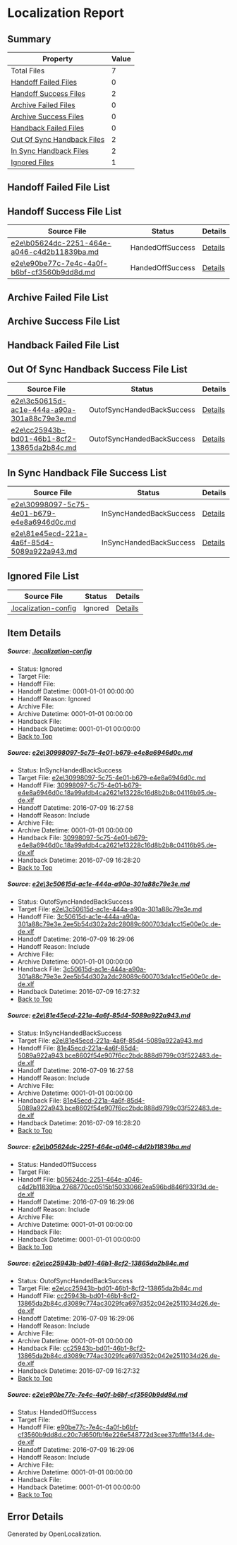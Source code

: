 # <a name='report-top'></a> Localization Report

## Summary
 Property | Value 
 -------- | ----- 
 Total Files | 7
[ Handoff Failed Files ](#handoff-failed-list)| 0
[ Handoff Success Files ](#handoff-success-list)| 2
[ Archive Failed Files ](#archive-failed-list)| 0
[ Archive Success Files ](#archive-success-list)| 0
[ Handback Failed Files ](#handback-failed-list)| 0
[ Out Of Sync Handback Files ](#outofsync-handback-success-list)| 2
[ In Sync Handback Files ](#insync-handback-success-list)| 2
[ Ignored Files ](#ignored-list)| 1

## <a name='handoff-failed-list'></a> Handoff Failed File List

## <a name='handoff-success-list'></a> Handoff Success File List
 Source File | Status | Details 
 ----------- | ------ | ------- 
 [e2e\b05624dc-2251-464e-a046-c4d2b11839ba.md](https://github.com/OpenLocalizationTestOrg/oltest/blob/f4d06ce7e071ef56ea4bbbf43c964c78af5bd10b/e2e/b05624dc-2251-464e-a046-c4d2b11839ba.md) | HandedOffSuccess | [Details](#a0d6ac84b375ce7dd2c684a98d0765d6cc0bd9d04)
 [e2e\e90be77c-7e4c-4a0f-b6bf-cf3560b9dd8d.md](https://github.com/OpenLocalizationTestOrg/oltest/blob/e6b76d108caccaede888c91308dc0563b27228fc/e2e/e90be77c-7e4c-4a0f-b6bf-cf3560b9dd8d.md) | HandedOffSuccess | [Details](#6c3bf94ba4d34c23282fba73328975f1da921a396)

## <a name='archive-failed-list'></a> Archive Failed File List

## <a name='archive-success-list'></a> Archive Success File List

## <a name='handback-failed-list'></a> Handback Failed File List

## <a name='outofsync-handback-success-list'></a> Out Of Sync Handback Success File List
 Source File | Status | Details 
 ----------- | ------ | ------- 
 [e2e\3c50615d-ac1e-444a-a90a-301a88c79e3e.md](https://github.com/OpenLocalizationTestOrg/oltest/blob/7d6e5eaf42c3a94e2c9e59cb69e637166b68498b/e2e/3c50615d-ac1e-444a-a90a-301a88c79e3e.md) | OutofSyncHandedBackSuccess | [Details](#8517c8b25de67a3b06a0933115018e871e520b4c2)
 [e2e\cc25943b-bd01-46b1-8cf2-13865da2b84c.md](https://github.com/OpenLocalizationTestOrg/oltest/blob/7d6e5eaf42c3a94e2c9e59cb69e637166b68498b/e2e/cc25943b-bd01-46b1-8cf2-13865da2b84c.md) | OutofSyncHandedBackSuccess | [Details](#11f31e519d4b4c97e0da0046cf8df19b0f4e28885)

## <a name='insync-handback-success-list'></a> In Sync Handback File Success List
 Source File | Status | Details 
 ----------- | ------ | ------- 
 [e2e\30998097-5c75-4e01-b679-e4e8a6946d0c.md](https://github.com/OpenLocalizationTestOrg/oltest/blob/7c4944fc115095dfabd14eabc5fb9167009d1285/e2e/30998097-5c75-4e01-b679-e4e8a6946d0c.md) | InSyncHandedBackSuccess | [Details](#768c2130d9af1ad60c7284a11375fbf7e4661bef1)
 [e2e\81e45ecd-221a-4a6f-85d4-5089a922a943.md](https://github.com/OpenLocalizationTestOrg/oltest/blob/7c4944fc115095dfabd14eabc5fb9167009d1285/e2e/81e45ecd-221a-4a6f-85d4-5089a922a943.md) | InSyncHandedBackSuccess | [Details](#7c9fd196b516f35ec832d585d7d80af3f58ee6f93)

## <a name='ignored-list'></a> Ignored File List
 Source File | Status | Details 
 ----------- | ------ | ------- 
 [.localization-config](https://github.com/OpenLocalizationTestOrg/oltest/blob/f4d06ce7e071ef56ea4bbbf43c964c78af5bd10b/.localization-config) | Ignored | [Details](#3d4f252ac210baf56311d7e97dcc2db10974dbd20)

## Item Details
##### <a name='3d4f252ac210baf56311d7e97dcc2db10974dbd20'></a> Source: [.localization-config](https://github.com/OpenLocalizationTestOrg/oltest/blob/f4d06ce7e071ef56ea4bbbf43c964c78af5bd10b/.localization-config)
* Status: Ignored
* Target File: 
* Handoff File: 
* Handoff Datetime: 0001-01-01 00:00:00
* Handoff Reason: Ignored
* Archive File: 
* Archive Datetime: 0001-01-01 00:00:00
* Handback File: 
* Handback Datetime: 0001-01-01 00:00:00
* [Back to Top](#report-top)

##### <a name='768c2130d9af1ad60c7284a11375fbf7e4661bef1'></a> Source: [e2e\30998097-5c75-4e01-b679-e4e8a6946d0c.md](https://github.com/OpenLocalizationTestOrg/oltest/blob/7c4944fc115095dfabd14eabc5fb9167009d1285/e2e/30998097-5c75-4e01-b679-e4e8a6946d0c.md)
* Status: InSyncHandedBackSuccess
* Target File: [e2e\30998097-5c75-4e01-b679-e4e8a6946d0c.md](https://github.com/OpenLocalizationTestOrg/oltest-dede-fly/blob/0a137db958c88f2773234009887cb76c0d329393/e2e/30998097-5c75-4e01-b679-e4e8a6946d0c.md)
* Handoff File: [30998097-5c75-4e01-b679-e4e8a6946d0c.18a99afdb4ca2621e13228c16d8b2b8c04116b95.de-de.xlf](https://github.com/OpenLocalizationTestOrg/olhandoff-e2e/blob/f9588722b0e2453c857e7d951f656ff1d476da9f/ol-handoff/OpenLocalizationTestOrg/oltest-dede-fly/ci/ht/30998097-5c75-4e01-b679-e4e8a6946d0c.18a99afdb4ca2621e13228c16d8b2b8c04116b95.de-de.xlf)
* Handoff Datetime: 2016-07-09 16:27:58
* Handoff Reason: Include
* Archive File: 
* Archive Datetime: 0001-01-01 00:00:00
* Handback File: [30998097-5c75-4e01-b679-e4e8a6946d0c.18a99afdb4ca2621e13228c16d8b2b8c04116b95.de-de.xlf](https://github.com/OpenLocalizationTestOrg/olhandback-e2e/blob/1603eed5c96419c705a5754d2f0318804b4e516d/ol-handback/OpenLocalizationTestOrg/oltest-dede-fly/ci/ht/30998097-5c75-4e01-b679-e4e8a6946d0c.18a99afdb4ca2621e13228c16d8b2b8c04116b95.de-de.xlf)
* Handback Datetime: 2016-07-09 16:28:20
* [Back to Top](#report-top)

##### <a name='8517c8b25de67a3b06a0933115018e871e520b4c2'></a> Source: [e2e\3c50615d-ac1e-444a-a90a-301a88c79e3e.md](https://github.com/OpenLocalizationTestOrg/oltest/blob/7d6e5eaf42c3a94e2c9e59cb69e637166b68498b/e2e/3c50615d-ac1e-444a-a90a-301a88c79e3e.md)
* Status: OutofSyncHandedBackSuccess
* Target File: [e2e\3c50615d-ac1e-444a-a90a-301a88c79e3e.md](https://github.com/OpenLocalizationTestOrg/oltest-dede-fly/blob/4f3293a738410e40f916d2bacd05b23a2dd31b41/e2e/3c50615d-ac1e-444a-a90a-301a88c79e3e.md)
* Handoff File: [3c50615d-ac1e-444a-a90a-301a88c79e3e.2ee5b54d302a2dc28089c600703da1cc15e00e0c.de-de.xlf](https://github.com/OpenLocalizationTestOrg/olhandoff-e2e/blob/cdf6e56d2b9d072f174cb26703a1ebac02d36332/ol-handoff/OpenLocalizationTestOrg/oltest-dede-fly/ci/ht/3c50615d-ac1e-444a-a90a-301a88c79e3e.2ee5b54d302a2dc28089c600703da1cc15e00e0c.de-de.xlf)
* Handoff Datetime: 2016-07-09 16:29:06
* Handoff Reason: Include
* Archive File: 
* Archive Datetime: 0001-01-01 00:00:00
* Handback File: [3c50615d-ac1e-444a-a90a-301a88c79e3e.2ee5b54d302a2dc28089c600703da1cc15e00e0c.de-de.xlf](https://github.com/OpenLocalizationTestOrg/olhandback-e2e/blob/690e6b47f8dd9a41d2d2442d5d9a9967dde9a99f/ol-handback/OpenLocalizationTestOrg/oltest-dede-fly/ci/high/3c50615d-ac1e-444a-a90a-301a88c79e3e.2ee5b54d302a2dc28089c600703da1cc15e00e0c.de-de.xlf)
* Handback Datetime: 2016-07-09 16:27:32
* [Back to Top](#report-top)

##### <a name='7c9fd196b516f35ec832d585d7d80af3f58ee6f93'></a> Source: [e2e\81e45ecd-221a-4a6f-85d4-5089a922a943.md](https://github.com/OpenLocalizationTestOrg/oltest/blob/7c4944fc115095dfabd14eabc5fb9167009d1285/e2e/81e45ecd-221a-4a6f-85d4-5089a922a943.md)
* Status: InSyncHandedBackSuccess
* Target File: [e2e\81e45ecd-221a-4a6f-85d4-5089a922a943.md](https://github.com/OpenLocalizationTestOrg/oltest-dede-fly/blob/0a137db958c88f2773234009887cb76c0d329393/e2e/81e45ecd-221a-4a6f-85d4-5089a922a943.md)
* Handoff File: [81e45ecd-221a-4a6f-85d4-5089a922a943.bce8602f54e907f6cc2bdc888d9799c03f522483.de-de.xlf](https://github.com/OpenLocalizationTestOrg/olhandoff-e2e/blob/f9588722b0e2453c857e7d951f656ff1d476da9f/ol-handoff/OpenLocalizationTestOrg/oltest-dede-fly/ci/ht/81e45ecd-221a-4a6f-85d4-5089a922a943.bce8602f54e907f6cc2bdc888d9799c03f522483.de-de.xlf)
* Handoff Datetime: 2016-07-09 16:27:58
* Handoff Reason: Include
* Archive File: 
* Archive Datetime: 0001-01-01 00:00:00
* Handback File: [81e45ecd-221a-4a6f-85d4-5089a922a943.bce8602f54e907f6cc2bdc888d9799c03f522483.de-de.xlf](https://github.com/OpenLocalizationTestOrg/olhandback-e2e/blob/1603eed5c96419c705a5754d2f0318804b4e516d/ol-handback/OpenLocalizationTestOrg/oltest-dede-fly/ci/ht/81e45ecd-221a-4a6f-85d4-5089a922a943.bce8602f54e907f6cc2bdc888d9799c03f522483.de-de.xlf)
* Handback Datetime: 2016-07-09 16:28:20
* [Back to Top](#report-top)

##### <a name='a0d6ac84b375ce7dd2c684a98d0765d6cc0bd9d04'></a> Source: [e2e\b05624dc-2251-464e-a046-c4d2b11839ba.md](https://github.com/OpenLocalizationTestOrg/oltest/blob/f4d06ce7e071ef56ea4bbbf43c964c78af5bd10b/e2e/b05624dc-2251-464e-a046-c4d2b11839ba.md)
* Status: HandedOffSuccess
* Target File: 
* Handoff File: [b05624dc-2251-464e-a046-c4d2b11839ba.2768770cc0515b150330662ea596bd846f933f3d.de-de.xlf](https://github.com/OpenLocalizationTestOrg/olhandoff-e2e/blob/cdf6e56d2b9d072f174cb26703a1ebac02d36332/ol-handoff/OpenLocalizationTestOrg/oltest-dede-fly/ci/ht/b05624dc-2251-464e-a046-c4d2b11839ba.2768770cc0515b150330662ea596bd846f933f3d.de-de.xlf)
* Handoff Datetime: 2016-07-09 16:29:06
* Handoff Reason: Include
* Archive File: 
* Archive Datetime: 0001-01-01 00:00:00
* Handback File: 
* Handback Datetime: 0001-01-01 00:00:00
* [Back to Top](#report-top)

##### <a name='11f31e519d4b4c97e0da0046cf8df19b0f4e28885'></a> Source: [e2e\cc25943b-bd01-46b1-8cf2-13865da2b84c.md](https://github.com/OpenLocalizationTestOrg/oltest/blob/7d6e5eaf42c3a94e2c9e59cb69e637166b68498b/e2e/cc25943b-bd01-46b1-8cf2-13865da2b84c.md)
* Status: OutofSyncHandedBackSuccess
* Target File: [e2e\cc25943b-bd01-46b1-8cf2-13865da2b84c.md](https://github.com/OpenLocalizationTestOrg/oltest-dede-fly/blob/4f3293a738410e40f916d2bacd05b23a2dd31b41/e2e/cc25943b-bd01-46b1-8cf2-13865da2b84c.md)
* Handoff File: [cc25943b-bd01-46b1-8cf2-13865da2b84c.d3089c774ac3029fca697d352c042e2511034d26.de-de.xlf](https://github.com/OpenLocalizationTestOrg/olhandoff-e2e/blob/cdf6e56d2b9d072f174cb26703a1ebac02d36332/ol-handoff/OpenLocalizationTestOrg/oltest-dede-fly/ci/ht/cc25943b-bd01-46b1-8cf2-13865da2b84c.d3089c774ac3029fca697d352c042e2511034d26.de-de.xlf)
* Handoff Datetime: 2016-07-09 16:29:06
* Handoff Reason: Include
* Archive File: 
* Archive Datetime: 0001-01-01 00:00:00
* Handback File: [cc25943b-bd01-46b1-8cf2-13865da2b84c.d3089c774ac3029fca697d352c042e2511034d26.de-de.xlf](https://github.com/OpenLocalizationTestOrg/olhandback-e2e/blob/690e6b47f8dd9a41d2d2442d5d9a9967dde9a99f/ol-handback/OpenLocalizationTestOrg/oltest-dede-fly/ci/high/cc25943b-bd01-46b1-8cf2-13865da2b84c.d3089c774ac3029fca697d352c042e2511034d26.de-de.xlf)
* Handback Datetime: 2016-07-09 16:27:32
* [Back to Top](#report-top)

##### <a name='6c3bf94ba4d34c23282fba73328975f1da921a396'></a> Source: [e2e\e90be77c-7e4c-4a0f-b6bf-cf3560b9dd8d.md](https://github.com/OpenLocalizationTestOrg/oltest/blob/e6b76d108caccaede888c91308dc0563b27228fc/e2e/e90be77c-7e4c-4a0f-b6bf-cf3560b9dd8d.md)
* Status: HandedOffSuccess
* Target File: 
* Handoff File: [e90be77c-7e4c-4a0f-b6bf-cf3560b9dd8d.c20c7d650fb16e226e548772d3cee37bfffe1344.de-de.xlf](https://github.com/OpenLocalizationTestOrg/olhandoff-e2e/blob/cdf6e56d2b9d072f174cb26703a1ebac02d36332/ol-handoff/OpenLocalizationTestOrg/oltest-dede-fly/ci/ht/e90be77c-7e4c-4a0f-b6bf-cf3560b9dd8d.c20c7d650fb16e226e548772d3cee37bfffe1344.de-de.xlf)
* Handoff Datetime: 2016-07-09 16:29:06
* Handoff Reason: Include
* Archive File: 
* Archive Datetime: 0001-01-01 00:00:00
* Handback File: 
* Handback Datetime: 0001-01-01 00:00:00
* [Back to Top](#report-top)


## Error Details

Generated by OpenLocalization.
